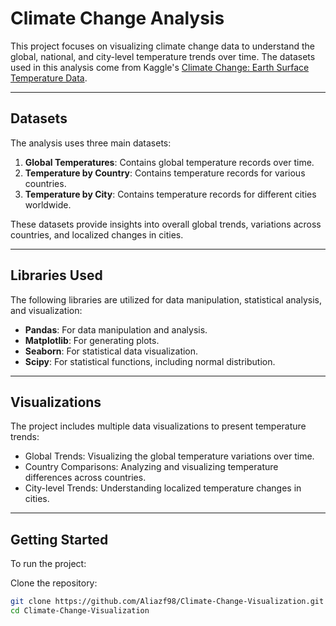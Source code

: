 # Climate Change Analysis

This project focuses on visualizing climate change data to understand the global, national, and city-level temperature trends over time. The datasets used in this analysis come from Kaggle's [Climate Change: Earth Surface Temperature Data](https://www.kaggle.com/datasets/berkeleyearth/climate-change-earth-surface-temperature-data).

---


## Datasets
The analysis uses three main datasets:
1. **Global Temperatures**: Contains global temperature records over time.
2. **Temperature by Country**: Contains temperature records for various countries.
3. **Temperature by City**: Contains temperature records for different cities worldwide.

These datasets provide insights into overall global trends, variations across countries, and localized changes in cities.

---

## Libraries Used
The following libraries are utilized for data manipulation, statistical analysis, and visualization:
- **Pandas**: For data manipulation and analysis.
- **Matplotlib**: For generating plots.
- **Seaborn**: For statistical data visualization.
- **Scipy**: For statistical functions, including normal distribution.

---

## Visualizations
The project includes multiple data visualizations to present temperature trends:
- Global Trends: Visualizing the global temperature variations over time.
- Country Comparisons: Analyzing and visualizing temperature differences across countries.
- City-level Trends: Understanding localized temperature changes in cities.

---

## Getting Started

To run the project:

Clone the repository:
   ```bash
   git clone https://github.com/Aliazf98/Climate-Change-Visualization.git
   cd Climate-Change-Visualization

